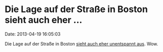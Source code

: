 Die Lage auf der Straße in Boston sieht auch eher \...
======================================================

Date: 2013-04-19 16:05:03

Die Lage auf der Straße in Boston [sieht auch eher unentspannt
aus](http://www.whosay.com/neilgaiman/photos/325944). Wow.
